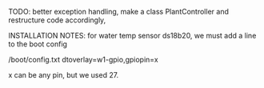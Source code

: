 TODO:
better exception handling,
make a class PlantController and restructure code accordingly,

INSTALLATION NOTES:
for water temp sensor ds18b20, we must add a line to the boot config

/boot/config.txt
dtoverlay=w1-gpio,gpiopin=x

x can be any pin, but we used 27.


